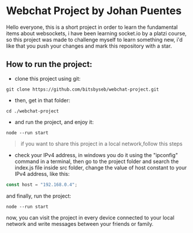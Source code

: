 # **Webchat Project by Johan Puentes**
Hello everyone, this is a short project in order to learn
the fundamental items about websockets, i have been learning
socket.io by a platzi course, so this project was made to
challenge myself to learn something new, i'd like that you
push your changes and mark this repository with a star.

## **How to run the project:**

* clone this project using git:
```
git clone https://github.com/bitsbyseb/webchat-project.git
```

* then, get in that folder:
```
cd ./webchat-project
```

* and run the project, and enjoy it:
```
node --run start
```

> if you want to share this project in a local network,follow this steps

* check your IPv4 address, in windows you do it using the "ipconfig" command in a terminal, then go to the project folder and search the index.js file inside src folder, change the value of host constant to your IPv4 address, like this:

```javascript
const host = "192.168.0.4";
```

and finally, run the project:
```
node --run start
```

now, you can visit the project in every device connected to your local network and write messages between your friends or family.